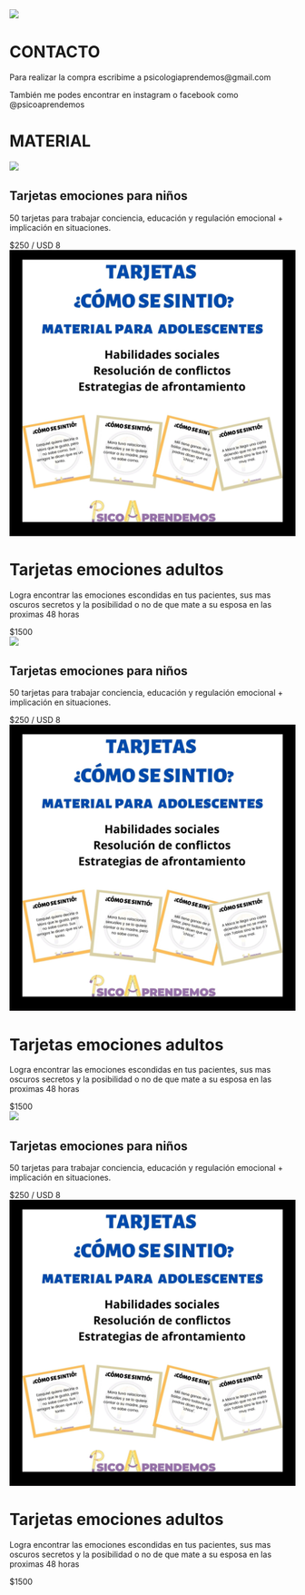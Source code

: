 

<div class="center">
    <img src="https://instagram.faep4-1.fna.fbcdn.net/v/t51.2885-19/s320x320/103625243_725817748227458_4394321882451694663_n.jpg?_nc_ht=instagram.faep4-1.fna.fbcdn.net&_nc_ohc=VuSwou6KSwwAX83TDvd&oh=5eca09218e35d6b5c50b421ee1017fba&oe=5F59CCA3">
</div>

<h1>CONTACTO</h1>
<p>Para realizar la compra escribime a psicologiaprendemos@gmail.com<p>
 <p> También me podes encontrar en instagram o facebook como @psicoaprendemos<p>


<h1>MATERIAL</h1>
<div class="materiales">
    <div class="material">
        <img src="images/EMOCIONES NIÑOS.jpg">
        <div>
            <h2>Tarjetas emociones para niños</h2>
            <p> 50 tarjetas para trabajar conciencia, educación y regulación emocional + implicación en situaciones. </p>
            <div class="center">
                <div class="precio">$250 / USD 8</div> 
            </div>
        </div>
    </div>
    <div class="material inverso">
        <img src="images/ADOLES.jpg">
        <div>
            <h1>Tarjetas emociones adultos</h1>
            <p>Logra encontrar las emociones escondidas en tus pacientes, sus mas oscuros secretos y la posibilidad o no de que mate a su esposa en las proximas 48 horas</p>
            <div class="center">
              <div class="precio">$1500</div> 
            </div>
        </div>
    </div>
    <div class="material">
        <img src="images/EMOCIONES NIÑOS.jpg">
        <div>
            <h2>Tarjetas emociones para niños</h2>
            <p> 50 tarjetas para trabajar conciencia, educación y regulación emocional + implicación en situaciones. </p>
            <div class="center">
                <div class="precio">$250 / USD 8</div> 
            </div>
        </div>
    </div>
    <div class="material inverso">
        <img src="images/ADOLES.jpg">
        <div>
            <h1>Tarjetas emociones adultos</h1>
            <p>Logra encontrar las emociones escondidas en tus pacientes, sus mas oscuros secretos y la posibilidad o no de que mate a su esposa en las proximas 48 horas</p>
            <div class="center">
              <div class="precio">$1500</div> 
            </div>
        </div>
    </div>
    <div class="material">
        <img src="images/EMOCIONES NIÑOS.jpg">
        <div>
            <h2>Tarjetas emociones para niños</h2>
            <p> 50 tarjetas para trabajar conciencia, educación y regulación emocional + implicación en situaciones. </p>
            <div class="center">
                <div class="precio">$250 / USD 8</div> 
            </div>
        </div>
    </div>
    <div class="material inverso">
        <img src="images/ADOLES.jpg">
        <div>
            <h1>Tarjetas emociones adultos</h1>
            <p>Logra encontrar las emociones escondidas en tus pacientes, sus mas oscuros secretos y la posibilidad o no de que mate a su esposa en las proximas 48 horas</p>
            <div class="center">
              <div class="precio">$1500</div> 
            </div>
        </div>
    </div>

</div>

